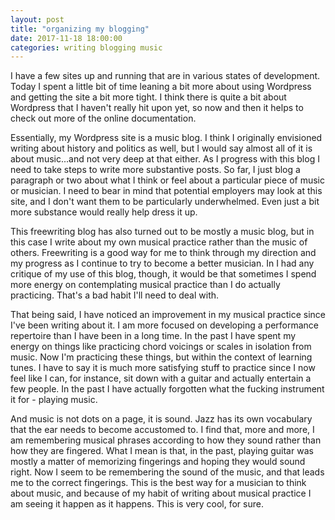 ```yaml
---
layout: post
title: "organizing my blogging"
date: 2017-11-18 18:00:00
categories: writing blogging music
---
```

I have a few sites up and running that are in various states of development. Today I spent a little bit of time leaning a bit more about using Wordpress and getting the site a bit more tight. I think there is quite a bit about Wordpress that I haven't really hit upon yet, so now and then it helps to check out more of the online documentation.

Essentially, my Wordpress site is a music blog. I think I originally envisioned writing about history and politics as well, but I would say almost all of it is about music...and not very deep at that either. As I progress with this blog I need to take steps to write more substantive posts. So far, I just blog a paragraph or two about what I think or feel about a particular piece of music or musician. I need to bear in mind that potential employers may look at this site, and I don't want them to be particularly underwhelmed. Even just a bit more substance would really help dress it up.

This freewriting blog has also turned out to be mostly a music blog, but in this case I write about my own musical practice rather than the music of others. Freewriting is a good way for me to think through my direction and my progress as I continue to try to become a better musician. In I had any critique of my use of this blog, though, it would be that sometimes I spend more energy on contemplating musical practice than I do actually practicing. That's a bad habit I'll need to deal with.

That being said, I have noticed an improvement in my musical practice since I've been writing about it. I am more focused on developing a performance repertoire than I have been in a long time. In the past I have spent my energy on things like practicing chord voicings or scales in isolation from music. Now I'm practicing these things, but within the context of learning tunes. I have to say it is much more satisfying stuff to practice since I now feel like I can, for instance, sit down with a guitar and actually entertain a few people. In the past I have actually forgotten what the fucking instrument it for - playing music.

And music is not dots on a page, it is sound. Jazz has its own vocabulary that the ear needs to become accustomed to. I find that, more and more, I am remembering musical phrases according to how they sound rather than how they are fingered. What I mean is that, in the past, playing guitar was mostly a matter of memorizing fingerings and hoping they would sound right. Now I seem to be remembering the sound of the music, and that leads me to the correct fingerings. This is the best way for a musician to think about music, and because of my habit of writing about musical practice I am seeing it happen as it happens. This is very cool, for sure.
